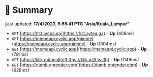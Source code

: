 # 📖 Summary
Last updated: **17/4/2023, 9:55:41 PTG "Asia/Kuala_Lumpur"**

- `GET` [https://hst.aytea.ga](https://hst.aytea.ga) - **Up** (406ms)
- `GET` [https://memeapi.cyclic.app/gimme](https://memeapi.cyclic.app/gimme) - **Up** (1304ms)
- `GET` [https://memeapi.cyclic.app](https://memeapi.cyclic.app) - **Up** (791ms)
- `GET` [https://klik.ml/health](https://klik.ml/health) - **Up** (1148ms)
- `GET` [https://dumb.onrender.com](https://dumb.onrender.com) - **Up** (928ms)
